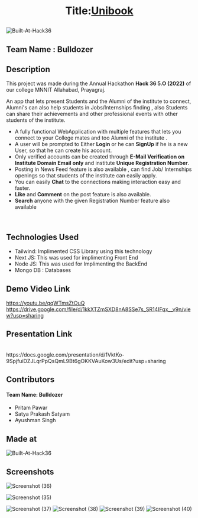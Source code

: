 <h1>
<p align="center">
        <b> Title:<u>Unibook</u> </b>
</p>
</h1>

![Built-At-Hack36](https://user-images.githubusercontent.com/42494153/164942832-baf753cd-58e4-41a3-8410-e387c70f8ec6.png)


<h2> Team Name : Bulldozer </h2>

<h2> Description </h2>

 This project was made during the Annual Hackathon <b> Hack 36 5.O (2022)</b> of our college MNNIT Allahabad, Prayagraj.<br>

 An app that lets present Students and the Alumni of the institute to connect, Alumni's can also help students in Jobs/Internships finding , also Students can share    their achievements and other professional events with other students of the institute.

 <ul>
 <li>A fully functional WebApplication with multiple features that lets you connect to your College mates and too Alumni of the institute . <br></li>
 <li>A user will be prompted to Either <b> Login </b> or he can <b>SignUp</b> if he is a new User, so that he can create his account. <br></li>
 <li>Only verified accounts can be created through <b>E-Mail Verification on Institute Domain Email only</b> and institute <b>Unique Registration Number</b>.<br></li>
 <li>Posting in News Feed feature is also available , can find Job/ Internships openings so that students of the institute can easily apply. <br></li>
 <li>You can easily <b>Chat</b> to the connections making interaction easy and faster. <br></li>
 <li><b>Like</b> and <b>Comment</b> on the post feature is also available. <br></li>
 <li><b>Search</b> anyone with the given Registration Number feature also available</li> 
 </ul>
 <br>
 
 <h2> Technologies Used </h2>
  <ul>

 <li>Tailwind: Implimented CSS Library using this technology</li>
 <li>Next JS: This was used for implimenting Front End</li>
 <li>Node JS: This was used for Implimenting the BackEnd </li>
 <li>Mongo DB : Databases</li>     
 </ul>
 
 <h2> Demo Video Link </h2>

 https://youtu.be/qqWTmsZtOuQ <br>
 https://drive.google.com/file/d/1kkXTZmSXD8nA8SSe7s_SR14IFqx__v9n/view?usp=sharing
 
 <h2> Presentation Link </h2> <br>
 https://docs.google.com/presentation/d/1VktKo-9SpjfuiDZJLqrPpQsQmL9Bt6gOKKVAuKow3Us/edit?usp=sharing
 
 <h2> Contributors </h2>
 <h4> Team Name: Bulldozer</h4>
 <ul>
 <li>Pritam Pawar</li>
 <li>Satya Prakash Satyam<br></li>
 <li>Ayushman Singh</li>
 </ul>
 
 <h2>Made at </h2>
 
 ![Built-At-Hack36](https://user-images.githubusercontent.com/42494153/164943165-5e73c69e-c271-4168-99e0-6eded3d80719.png)

 <h2> Screenshots </h2>
 
 ![Screenshot (36)](https://user-images.githubusercontent.com/42494153/164956742-47915cbe-231a-4d30-821b-8b6192a8cfe6.png)

 
 
 ![Screenshot (35)](https://user-images.githubusercontent.com/42494153/164956747-3d8082e1-9dd4-4acd-ba61-30d19775dfcd.png)

 
 ![Screenshot (37)](https://user-images.githubusercontent.com/42494153/164956753-6d0d09f2-7a0f-4455-8ecf-2fd41bcab973.png)
![Screenshot (38)](https://user-images.githubusercontent.com/42494153/164956759-73f10a5c-6983-4b71-bb63-86743a9b54f9.png)
![Screenshot (39)](https://user-images.githubusercontent.com/42494153/164956764-602e80e9-c673-4d05-b728-59ff0c2c95d8.png)
![Screenshot (40)](https://user-images.githubusercontent.com/42494153/164956765-243786cc-93f3-4aff-a351-0169c4395695.png)


